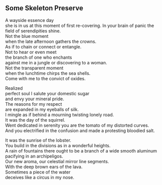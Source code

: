Some Skeleton Preserve
----------------------
A wayside essence day  
she is in us at this moment of first re-covering. In your brain of panic the field of serendipities shine.  
Not the blue moment  
when the late afternoon gathers the crowns.  
As if to chain or connect or entangle.  
Not to hear or even meet  
the branch of one who enchants  
against me in a jungle or discovering to a woman.  
Not the transparent moment  
when the lunchtime chirps the sea shells.  
Come with me to the convict of oxides.  
  
Realized  
perfect soul I salute your domestic sugar  
and envy your mineral pride.  
The reasons for my respect  
are expanded in my eyeballs of silk.  
I mingle as if behind a mourning twisting lonely road.  
It was the day of the squirrel.  
Went dedicated in serenity you are the tomato of my distorted curves.  
And you electrified in the confusion and made a protesting bloodied salt.  
  
It was the sunrise of the lobster.  
You build in the divisions as in a wonderful heights.  
A rain of fountains there ought to be a branch of a wide smooth aluminum pacifying in an archipeligos.  
Our new aroma, our celestial mirror line segments.  
With the deep brown ears of the lava.  
Sometimes a piece of the water  
deceives like a circus in my nose.  
